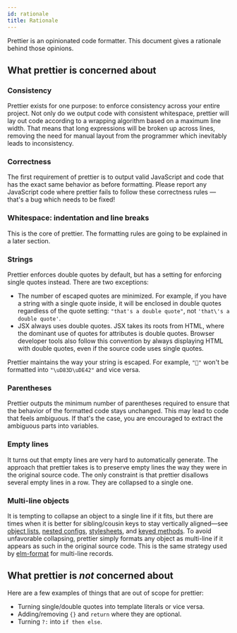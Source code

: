 ```yaml
---
id: rationale
title: Rationale
---
```


Prettier is an opinionated code formatter. This document gives a rationale behind those opinions.


## What prettier is concerned about

### Consistency

Prettier exists for one purpose: to enforce consistency across your entire project. Not only do we output code with consistent whitespace, prettier will lay out code according to a wrapping algorithm based on a maximum line width. That means that long expressions will be broken up across lines, removing the need for manual layout from the programmer which inevitably leads to inconsistency.

### Correctness

The first requirement of prettier is to output valid JavaScript and code that has the exact same behavior as before formatting. Please report any JavaScript code where prettier fails to follow these correctness rules — that's a bug which needs to be fixed!


### Whitespace: indentation and line breaks

This is the core of prettier. The formatting rules are going to be explained in a later section.

<!--
### Semi-colons

...TBD...
-->

### Strings

Prettier enforces double quotes by default, but has a setting for enforcing single quotes instead. There are two exceptions:

- The number of escaped quotes are minimized. For example, if you have a string with a single quote inside, it will be enclosed in double quotes regardless of the quote setting: `"that's a double quote"`, not `'that\'s a double quote'`.
- JSX always uses double quotes. JSX takes its roots from HTML, where the dominant use of quotes for attributes is double quotes. Browser developer tools also follow this convention by always displaying HTML with double quotes, even if the source code uses single quotes.

Prettier maintains the way your string is escaped. For example, `"🙂"` won't be formatted into `"\uD83D\uDE42"` and vice versa.


### Parentheses

Prettier outputs the minimum number of parentheses required to ensure that the behavior of the formatted code stays unchanged. This may lead to code that feels ambiguous. If that's the case, you are encouraged to extract the ambiguous parts into variables.


### Empty lines

It turns out that empty lines are very hard to automatically generate. The approach that prettier takes is to preserve empty lines the way they were in the original source code. The only constraint is that prettier disallows several empty lines in a row. They are collapsed to a single one.


### Multi-line objects

It is tempting to collapse an object to a single line if it fits, but there are times when it is better for sibling/cousin keys to stay vertically aligned—see [object lists], [nested configs], [stylesheets], and [keyed methods]. To avoid unfavorable collapsing, prettier simply formats any object as multi-line if it appears as such in the original source code. This is the same strategy used by [elm-format] for multi-line records.

[object lists]:https://github.com/prettier/prettier/issues/74#issue-199965534
[nested configs]:https://github.com/prettier/prettier/issues/88#issuecomment-275448346
[stylesheets]:https://github.com/prettier/prettier/issues/74#issuecomment-275262094
[keyed methods]:https://github.com/prettier/prettier/pull/495#issuecomment-275745434
[elm-format]:https://github.com/prettier/prettier/issues/74#issuecomment-275621526

## What prettier is _not_ concerned about

Here are a few examples of things that are out of scope for prettier:

- Turning single/double quotes into template literals or vice versa.
- Adding/removing `{}` and `return` where they are optional.
- Turning `?:` into `if then else`.


<!--
## Formatting rules

... TBD ...


### Function calls


### Method calls


### JSX


### Boolean expressions


### String concatenation
-->
